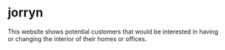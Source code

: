 # jorryn
This website shows potential customers that would be interested in having or changing the interior of their homes or offices.

